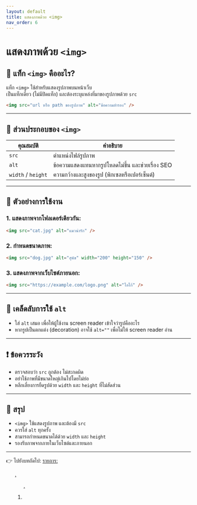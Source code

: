 ```yaml
---
layout: default
title: แสดงภาพด้วย <img>
nav_order: 6
---
```


# แสดงภาพด้วย `<img>`

## 🔹 แท็ก `<img>` คืออะไร?

แท็ก `<img>` ใช้สำหรับแสดงรูปภาพบนหน้าเว็บ  
เป็นแท็กเดี่ยว (ไม่มีปิดแท็ก) และต้องระบุแหล่งที่มาของรูปภาพด้วย `src`

```html
<img src="url หรือ path ของรูปภาพ" alt="ข้อความสำรอง" />
```

---

## 🧩 ส่วนประกอบของ `<img>`

| คุณสมบัติ | คำอธิบาย |
|-----------|-----------|
| `src`     | ตำแหน่งไฟล์รูปภาพ |
| `alt`     | ข้อความแสดงแทนหากรูปโหลดไม่ขึ้น และช่วยเรื่อง SEO |
| `width` / `height` | ความกว้างและสูงของรูป (พิกเซลหรือเปอร์เซ็นต์) |

---

## 🔸 ตัวอย่างการใช้งาน

### 1. แสดงภาพจากโฟลเดอร์เดียวกัน:

```html
<img src="cat.jpg" alt="แมวน่ารัก" />
```

### 2. กำหนดขนาดภาพ:

```html
<img src="dog.jpg" alt="สุนัข" width="200" height="150" />
```

### 3. แสดงภาพจากเว็บไซต์ภายนอก:

```html
<img src="https://example.com/logo.png" alt="โลโก้" />
```

---

## 📌 เคล็ดลับการใช้ `alt`

- ใส่ `alt` เสมอ เพื่อให้ผู้ใช้งาน screen reader เข้าใจว่ารูปคืออะไร
- หากรูปเป็นตกแต่ง (decoration) อาจใช้ `alt=""` เพื่อไม่ให้ screen reader อ่าน

---

## ❗ ข้อควรระวัง

- ตรวจสอบว่า `src` ถูกต้อง ไม่สะกดผิด
- อย่าใช้ภาพที่มีขนาดใหญ่เกินไปโดยไม่ย่อ
- หลีกเลี่ยงการยืดรูปด้วย `width` และ `height` ที่ไม่สัดส่วน

---

## 🧠 สรุป

- `<img>` ใช้แสดงรูปภาพ และต้องมี `src`
- ควรใส่ `alt` ทุกครั้ง
- สามารถกำหนดขนาดได้ด้วย `width` และ `height`
- รองรับภาพจากภายในเว็บไซต์และภายนอก

---

👉 ไปยังบทถัดไป: [รายการ: <ul>, <ol>, <li>](html-06-lists.md)
